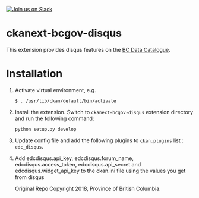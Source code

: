 [![Join us on Slack](https://cldup.com/jWUT4QFLnq.png)](https://devopspathfinder.slack.com/messages/C915T1NEP)

ckanext-bcgov-disqus
=============

This extension provides disqus features on the [BC Data Catalogue](http://catalogue.data.gov.bc.ca).

Installation
============

1.  Activate virtual environment, e.g.

        $ . /usr/lib/ckan/default/bin/activate

2.  Install the extension. Switch to `ckanext-bcgov-disqus` extension directory and run the following command:

        python setup.py develop


3.  Update config file and add the following plugins to `ckan.plugins` list : `edc_disqus`.

4.  Add edcdisqus.api_key, edcdisqus.forum_name, edcdisqus.access_token, edcdisqus.api_secret and edcdisqus.widget_api_key to the 
    ckan.ini file using the values you get from disqus


    Original Repo Copyright 2018, Province of British Columbia.
